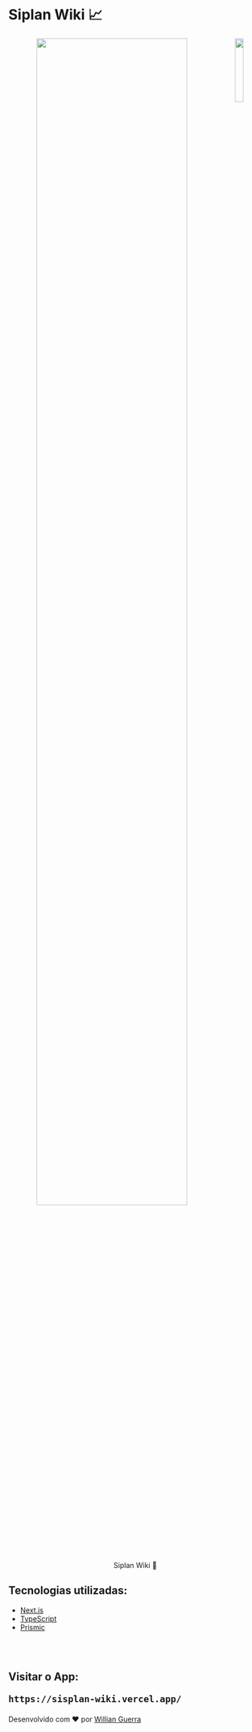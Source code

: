 <h1> Siplan Wiki 📈</h1>

<p align="center"> 
  <img align='right' width='18%' src="https://user-images.githubusercontent.com/47372963/166231459-bd2f4717-446c-4aa7-bfb1-4081d633de27.png" /> 
  <img width='77%' src="https://user-images.githubusercontent.com/47372963/166231537-8e333ea6-7ad3-4e18-b309-15c52bc8cb7b.png" />
</p>

<p align="center">
  Siplan Wiki 🚧
</p>

<h2> Tecnologias utilizadas: </h2>

- <a href="https://nextjs.org" > Next.js </a>
- <a href="https://www.typescriptlang.org/"> TypeScript </a>
- <a href="https://prismic.io/"> Prismic </a>

</br>
</br>

<h2>
  
Visitar o App:

`https://sisplan-wiki.vercel.app/`

</h2>

<p >Desenvolvido com ❤️ por <a href="https://github.com/willianguerra">Willian Guerra </a>
